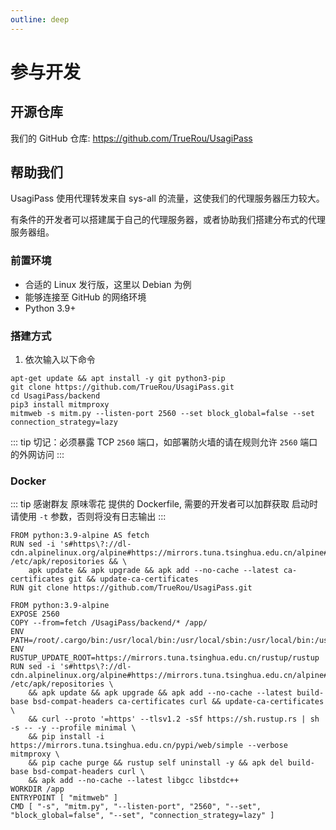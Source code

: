```yaml
---
outline: deep
---
```


# 参与开发

## 开源仓库

我们的 GitHub 仓库: https://github.com/TrueRou/UsagiPass

## 帮助我们

UsagiPass 使用代理转发来自 sys-all 的流量，这使我们的代理服务器压力较大。

有条件的开发者可以搭建属于自己的代理服务器，或者协助我们搭建分布式的代理服务器组。

### 前置环境

- 合适的 Linux 发行版，这里以 Debian 为例
- 能够连接至 GitHub 的网络环境
- Python 3.9+

### 搭建方式

1. 依次输入以下命令

```shell
apt-get update && apt install -y git python3-pip
git clone https://github.com/TrueRou/UsagiPass.git
cd UsagiPass/backend
pip3 install mitmproxy
mitmweb -s mitm.py --listen-port 2560 --set block_global=false --set connection_strategy=lazy
```

::: tip
切记：必须暴露 TCP `2560` 端口，如部署防火墙的请在规则允许 `2560` 端口的外网访问
:::

### Docker

::: tip
感谢群友 原味零花 提供的 Dockerfile, 需要的开发者可以加群获取
启动时请使用 `-t` 参数，否则将没有日志输出
:::

```docker
FROM python:3.9-alpine AS fetch
RUN sed -i 's#https\?://dl-cdn.alpinelinux.org/alpine#https://mirrors.tuna.tsinghua.edu.cn/alpine#g' /etc/apk/repositories && \
    apk update && apk upgrade && apk add --no-cache --latest ca-certificates git && update-ca-certificates
RUN git clone https://github.com/TrueRou/UsagiPass.git

FROM python:3.9-alpine
EXPOSE 2560
COPY --from=fetch /UsagiPass/backend/* /app/
ENV PATH=/root/.cargo/bin:/usr/local/bin:/usr/local/sbin:/usr/local/bin:/usr/sbin:/usr/bin:/sbin:/bin
ENV RUSTUP_UPDATE_ROOT=https://mirrors.tuna.tsinghua.edu.cn/rustup/rustup
RUN sed -i 's#https\?://dl-cdn.alpinelinux.org/alpine#https://mirrors.tuna.tsinghua.edu.cn/alpine#g' /etc/apk/repositories \
    && apk update && apk upgrade && apk add --no-cache --latest build-base bsd-compat-headers ca-certificates curl && update-ca-certificates \
    && curl --proto '=https' --tlsv1.2 -sSf https://sh.rustup.rs | sh -s -- -y --profile minimal \
    && pip install -i https://mirrors.tuna.tsinghua.edu.cn/pypi/web/simple --verbose mitmproxy \
    && pip cache purge && rustup self uninstall -y && apk del build-base bsd-compat-headers curl \
    && apk add --no-cache --latest libgcc libstdc++
WORKDIR /app
ENTRYPOINT [ "mitmweb" ]
CMD [ "-s", "mitm.py", "--listen-port", "2560", "--set", "block_global=false", "--set", "connection_strategy=lazy" ]
```
